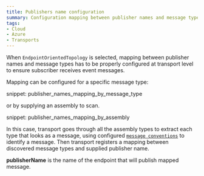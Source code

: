 ```yaml
---
title: Publishers name configuration
summary: Configuration mapping between publisher names and message types for Endpoint Oriented Topology
tags:
- Cloud
- Azure
- Transports
---
```


When `EndpointOrientedTopology` is selected, mapping between publisher names and message types has to be properly configured at transport level to ensure subscriber receives event messages.  

Mapping can be configured for a specific message type:

snippet: publisher_names_mapping_by_message_type

or by supplying an assembly to scan. 

snippet: publisher_names_mapping_by_assembly

In this case, transport goes through all the assembly types to extract each type that looks as a message, using configured [`message conventions`](/nservicebus/messaging/conventions.md) to identify a message. Then transport registers a mapping between discovered message types and supplied publisher name.

**publisherName** is the name of the endpoint that will publish mapped message.